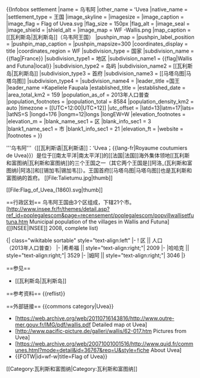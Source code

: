 {{Infobox settlement
|name          = 乌韦阿
|other_name             = ʻUvea
|native_name            =
|settlement_type        = 王国
|image_skyline          =
|imagesize              =
|image_caption          =
|image_flag             = Flag of Uvea.svg
|flag_size              = 150px
|flag_alt               =
|image_seal             =
|image_shield           =
|shield_alt             =
|image_map              = WF -Wallis.png
|map_caption            = [[瓦利斯岛|瓦利斯岛]]（乌韦阿王国）
|pushpin_map            =
|pushpin_label_position =
|pushpin_map_caption    =
|pushpin_mapsize=300
|coordinates_display    = title
|coordinates_region     = WF
|subdivision_type       = 国家
|subdivision_name       = {{flag|France}}
|subdivision_type1      = 地区
|subdivision_name1      = {{flag|Wallis and Futuna|local}}
|subdivision_type2      = 岛屿
|subdivision_name2      = [[瓦利斯岛|瓦利斯岛]]
|subdivision_type3      = 首府
|subdivision_name3      = [[马塔乌图|马塔乌图]]
|subdivision_type4      =
|subdivision_name4      =
|leader_title           =国王
|leader_name            =Kapeliele Faupala
|established_title      =
|established_date       =
|area_total_km2           = 159
|population_as_of               = 2013年人口普查
|population_footnotes           =
|population_total               = 8584
|population_density_km2         = auto
|timezone               = [[UTC+12:00|UTC+12]]
|utc_offset             =
|latd=13|latm=17|lats= |latNS=S
|longd=176 |longm=12|longs |longEW=W
|elevation_footnotes    =
|elevation_m     =
|blank_name_sec1        = 区
|blank_info_sec1        = 3
|blank1_name_sec1       = 市
|blank1_info_sec1       = 21
|elevation_ft           =
|website                =
|footnotes              =
}}

'''乌韦阿'''（[[瓦利斯语|瓦利斯语]]：ʻUvea；{{lang-fr|Royaume coutumiers de Uvea}}）是位于[[南太平洋|南太平洋]]的[[法国|法国]]海外集体领地[[瓦利斯和富图纳|瓦利斯和富图纳]]的三个王国之一（其它两个王国是[[阿洛_(瓦利斯和富图纳)|阿洛]]和[[锡加韦|锡加韦]]）。王国首府[[马塔乌图|马塔乌图]]也是瓦利斯和富图纳的首府。
[[File:Talietumu.jpg|thumb]]

[[File:Flag_of_Uvea_(1860).svg|thumb]]

==行政区划==
乌韦阿王国由3个区组成，下辖21个市。<ref>[http://www.insee.fr/fr/themes/detail.asp?ref_id=poplegalescom&page=recensement/poplegalescom/popvillwallisetfutuna.htm Municipal population of the villages in Wallis and Futuna] ([[INSEE|INSEE]] 2008, complete list)</ref>

{| class="wikitable sortable" style="text-align:left"
|-
! 区 || 人口<br>（2013年人口普查）
|-
|希希福 || style="text-align:right;"| 2009
|-
|哈哈克 || style="text-align:right;"| 3529
|-
|姆阿 || style="text-align:right;"| 3046
|}

==参见==
* [[瓦利斯岛|瓦利斯岛]]

==参考资料==
{{reflist}}

==外部链接==
{{commons category|Uvea}}
* [https://web.archive.org/web/20110716143816/http://www.outre-mer.gouv.fr/IMG/pdf/wallis.pdf Detailed map ot Uvea]
* [http://www.pacific-picture.de/galleri/wallis/62-017.htm Pictures from Uvea]
* [https://web.archive.org/web/20071001001516/http://www.quid.fr/communes.html?mode=detail&id=36767&req=U&style=fiche About Uvea]
* {{FOTW|id=wf-w|title=Flag of Uvea}}

[[Category:瓦利斯和富图纳|Category:瓦利斯和富图纳]]